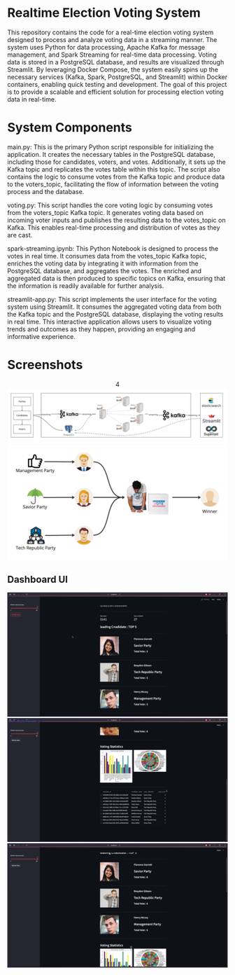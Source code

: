
# Realtime Election Voting System

This repository contains the code for a real-time election voting system designed to process and analyze voting data in a streaming manner. The system uses Python for data processing, Apache Kafka for message management, and Spark Streaming for real-time data processing. Voting data is stored in a PostgreSQL database, and results are visualized through Streamlit. By leveraging Docker Compose, the system easily spins up the necessary services (Kafka, Spark, PostgreSQL, and Streamlit) within Docker containers, enabling quick testing and development. The goal of this project is to provide a scalable and efficient solution for processing election voting data in real-time.

# System Components
main.py: This is the primary Python script responsible for initializing the application. It creates the necessary tables in the PostgreSQL database, including those for candidates, voters, and votes. Additionally, it sets up the Kafka topic and replicates the votes table within this topic. The script also contains the logic to consume votes from the Kafka topic and produce data to the voters_topic, facilitating the flow of information between the voting process and the database.

voting.py: This script handles the core voting logic by consuming votes from the voters_topic Kafka topic. It generates voting data based on incoming voter inputs and publishes the resulting data to the votes_topic on Kafka. This enables real-time processing and distribution of votes as they are cast.

spark-streaming.ipynb: This Python Notebook is designed to process the votes in real time. It consumes data from the votes_topic Kafka topic, enriches the voting data by integrating it with information from the PostgreSQL database, and aggregates the votes. The enriched and aggregated data is then produced to specific topics on Kafka, ensuring that the information is readily available for further analysis.

streamlit-app.py: This script implements the user interface for the voting system using Streamlit. It consumes the aggregated voting data from both the Kafka topic and the PostgreSQL database, displaying the voting results in real time. This interactive application allows users to visualize voting trends and outcomes as they happen, providing an engaging and informative experience.

# Screenshots

<div align="center">4
  <kbd>
    <img src="./Src/1.jpg"/>
    <img src="./Src/2.jpg"/>
  </kbd>
</div>

## Dashboard UI

<div align="center">
  <kbd>
    <img src="./Src/3.png"/>
    <img src="./Src/4.png"/>
    <img src="./Src/5.png"/>
  </kbd>
</div>